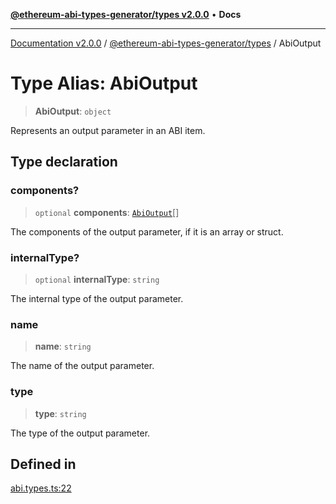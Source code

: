 [**@ethereum-abi-types-generator/types v2.0.0**](../README.md) • **Docs**

***

[Documentation v2.0.0](../../../packages.md) / [@ethereum-abi-types-generator/types](../README.md) / AbiOutput

# Type Alias: AbiOutput

> **AbiOutput**: `object`

Represents an output parameter in an ABI item.

## Type declaration

### components?

> `optional` **components**: [`AbiOutput`](AbiOutput.md)[]

The components of the output parameter, if it is an array or struct.

### internalType?

> `optional` **internalType**: `string`

The internal type of the output parameter.

### name

> **name**: `string`

The name of the output parameter.

### type

> **type**: `string`

The type of the output parameter.

## Defined in

[abi.types.ts:22](https://github.com/niZmosis/ethereum-abi-types-generator/blob/34014c6ac1a58a7622fbd21e7421270aae38bf36/packages/types/src/abi.types.ts#L22)
